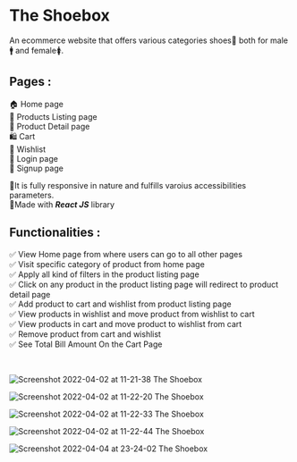 # The Shoebox

An ecommerce website that offers various categories shoes👟 both for male🚹 and female🚺.

## Pages : 
🏠 Home page <br />
📃 Products Listing page <br />
👟 Product Detail page <br />
🛍️ Cart <br />
💖 Wishlist <br /> 
🔐 Login page <br />
🔏 Signup page <br />

🎯It is fully responsive in nature and fulfills varoius accessibilities parameters. <br />
🎯Made with **_React JS_** library

 
## Functionalities :
✅ View Home page from where users can go to all other pages <br />
✅ Visit specific category of product from home page <br />
✅ Apply all kind of filters in the product listing page <br />
✅ Click on any product in the product listing page will redirect to product detail page <br />
✅ Add product to cart and wishlist from product listing page <br />
✅ View products in wishlist and move product from wishlist to cart <br />
✅ View products in cart and move product to wishlist from cart <br />
✅ Remove product from cart and wishlist <br />
✅ See Total Bill Amount On the Cart Page <br />

<br />

![Screenshot 2022-04-02 at 11-21-38 The Shoebox](https://user-images.githubusercontent.com/56184699/161369062-53be75ed-843c-4f42-b0b2-46262d25e04d.png)

![Screenshot 2022-04-02 at 11-22-20 The Shoebox](https://user-images.githubusercontent.com/56184699/161369067-26e11d7c-b03d-4b35-9994-adcf0e8fc0ab.png)

![Screenshot 2022-04-02 at 11-22-33 The Shoebox](https://user-images.githubusercontent.com/56184699/161369069-2dcbe7b6-e6fc-4cdf-92f4-b6f9ba32516a.png)

![Screenshot 2022-04-02 at 11-22-44 The Shoebox](https://user-images.githubusercontent.com/56184699/161369071-abdab2b8-039e-4a2a-9dd2-3f32e27c9800.png)

![Screenshot 2022-04-04 at 23-24-02 The Shoebox](https://user-images.githubusercontent.com/56184699/161603179-ddebcd21-2f71-4fb4-9ede-bc2f71a2e7ec.png)

